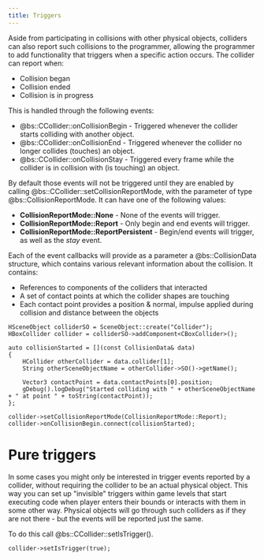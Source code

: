 ```yaml
---
title: Triggers
---
```


Aside from participating in collisions with other physical objects, colliders can also report such collisions to the programmer, allowing the programmer to add functionality that triggers when a specific action occurs. The collider can report when:
 - Collision began
 - Collision ended
 - Collision is in progress
 
This is handled through the following events:
 - @bs::CCollider::onCollisionBegin - Triggered whenever the collider starts colliding with another object.
 - @bs::CCollider::onCollisionEnd - Triggered whenever the collider no longer collides (touches) an object.
 - @bs::CCollider::onCollisionStay - Triggered every frame while the collider is in collision with (is touching) an object.
 
By default those events will not be triggered until they are enabled by calling @bs::CCollider::setCollisionReportMode, with the parameter of type @bs::CollisionReportMode. It can have one of the following values:
 - **CollisionReportMode::None** - None of the events will trigger.
 - **CollisionReportMode::Report** - Only begin and end events will trigger.
 - **CollisionReportMode::ReportPersistent** - Begin/end events will trigger, as well as the *stay* event.
 
Each of the event callbacks will provide as a parameter a @bs::CollisionData structure, which contains various relevant information about the collision. It contains:
 - References to components of the colliders that interacted
 - A set of contact points at which the collider shapes are touching
  - Each contact point provides a position & normal, impulse applied during collision and distance between the objects
 
~~~~~~~~~~~~~{.cpp}
HSceneObject colliderSO = SceneObject::create("Collider");
HBoxCollider collider = colliderSO->addComponent<CBoxCollider>();

auto collisionStarted = [](const CollisionData& data)
{
	HCollider otherCollider = data.collider[1];
	String otherSceneObjectName = otherCollider->SO()->getName();
	
	Vector3 contactPoint = data.contactPoints[0].position;
	gDebug().logDebug("Started colliding with " + otherSceneObjectName + " at point " + toString(contactPoint));
};

collider->setCollisionReportMode(CollisionReportMode::Report);
collider->onCollisionBegin.connect(collisionStarted);
~~~~~~~~~~~~~

# Pure triggers
In some cases you might only be interested in trigger events reported by a collider, without requiring the collider to be an actual physical object. This way you can set up "invisible" triggers within game levels that start executing code when player enters their bounds or interacts with them in some other way. Physical objects will go through such colliders as if they are not there - but the events will be reported just the same.

To do this call @bs::CCollider::setIsTrigger().

~~~~~~~~~~~~~{.cpp}
collider->setIsTrigger(true);
~~~~~~~~~~~~~
